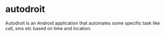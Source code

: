 # autodroit
Autodroit is an Android application that automates some specific task like call, sms etc based on time and location.
